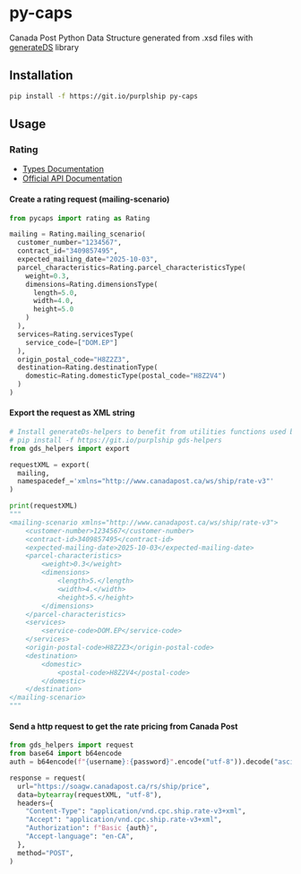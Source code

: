 # py-caps

Canada Post Python Data Structure generated from .xsd files with [generateDS](http://www.davekuhlman.org/generateDS.html) library

## Installation

```bash
pip install -f https://git.io/purplship py-caps
```

## Usage

### Rating

- [Types Documentation](https://doc.purplship.com/api/pycaps.html)
- [Official API Documentation](https://www.canadapost.ca/cpo/mc/business/productsservices/developers/services/rating/getrates/default.jsf)

#### Create a rating request (mailing-scenario)

```python
from pycaps import rating as Rating

mailing = Rating.mailing_scenario(
  customer_number="1234567",
  contract_id="3409857495",
  expected_mailing_date="2025-10-03",
  parcel_characteristics=Rating.parcel_characteristicsType(
    weight=0.3,
    dimensions=Rating.dimensionsType(
      length=5.0,
      width=4.0,
      height=5.0
    )
  ),
  services=Rating.servicesType(
    service_code=["DOM.EP"]
  ),
  origin_postal_code="H8Z2Z3",
  destination=Rating.destinationType(
    domestic=Rating.domesticType(postal_code="H8Z2V4")
  )
)
```

#### Export the request as XML string

```python
# Install generateDs-helpers to benefit from utilities functions used below
# pip install -f https://git.io/purplship gds-helpers
from gds_helpers import export

requestXML = export(
  mailing,
  namespacedef_='xmlns="http://www.canadapost.ca/ws/ship/rate-v3"'
)

print(requestXML)
"""
<mailing-scenario xmlns="http://www.canadapost.ca/ws/ship/rate-v3">
    <customer-number>1234567</customer-number>
    <contract-id>3409857495</contract-id>
    <expected-mailing-date>2025-10-03</expected-mailing-date>
    <parcel-characteristics>
        <weight>0.3</weight>
        <dimensions>
            <length>5.</length>
            <width>4.</width>
            <height>5.</height>
        </dimensions>
    </parcel-characteristics>
    <services>
        <service-code>DOM.EP</service-code>
    </services>
    <origin-postal-code>H8Z2Z3</origin-postal-code>
    <destination>
        <domestic>
            <postal-code>H8Z2V4</postal-code>
        </domestic>
    </destination>
</mailing-scenario>
"""
```

#### Send a http request to get the rate pricing from Canada Post

```python
from gds_helpers import request
from base64 import b64encode
auth = b64encode(f"{username}:{password}".encode("utf-8")).decode("ascii")

response = request(
  url="https://soagw.canadapost.ca/rs/ship/price",
  data=bytearray(requestXML, "utf-8"),
  headers={
    "Content-Type": "application/vnd.cpc.ship.rate-v3+xml",
    "Accept": "application/vnd.cpc.ship.rate-v3+xml",
    "Authorization": f"Basic {auth}",
    "Accept-language": "en-CA",
  },
  method="POST",
)
```
